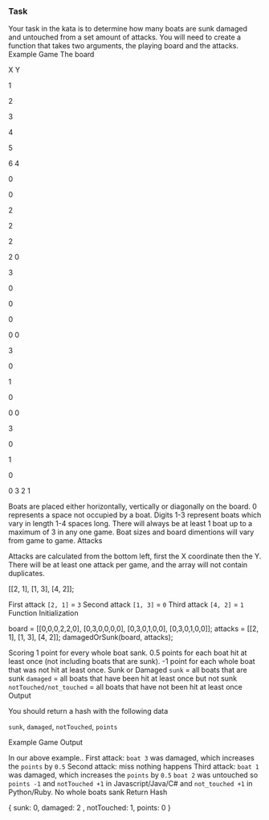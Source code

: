### Task

Your task in the kata is to determine how many boats are sunk damaged and untouched from a set amount of attacks. You will need to create a function that takes two arguments, the playing board and the attacks.
Example Game
The board
  	
X
Y
	  	
1
	
2
	
3
	
4
	
5
	
6
4
	
0
	
0
	
2
	
2
	
2
	
2
0
	
3
	
0
	
0
	
0
	
0
0
	
3
	
0
	
1
	
0
	
0
0
	
3
	
0
	
1
	
0
	
0
3
2
1
	 


Boats are placed either horizontally, vertically or diagonally on the board. 0 represents a space not occupied by a boat. Digits 1-3 represent boats which vary in length 1-4 spaces long. There will always be at least 1 boat up to a maximum of 3 in any one game. Boat sizes and board dimentions will vary from game to game.
Attacks

Attacks are calculated from the bottom left, first the X coordinate then the Y. There will be at least one attack per game, and the array will not contain duplicates.

[[2, 1], [1, 3], [4, 2]];

First attack      `[2, 1]` = `3`
Second attack `[1, 3]` = `0`
Third attack     `[4, 2]` = `1`
Function Initialization

board = [[0,0,0,2,2,0],
         [0,3,0,0,0,0],
         [0,3,0,1,0,0],
         [0,3,0,1,0,0]];
attacks = [[2, 1], [1, 3], [4, 2]];
damagedOrSunk(board, attacks);

Scoring
1 point for every whole boat sank.
0.5 points for each boat hit at least once (not including boats that are sunk).
-1 point for each whole boat that was not hit at least once.
Sunk or Damaged
`sunk` = all boats that are sunk
`damaged` = all boats that have been hit at least once but not sunk
`notTouched/not_touched` = all boats that have not been hit at least once
Output

You should return a hash with the following data

`sunk`, `damaged`, `notTouched`, `points`

Example Game Output

In our above example..
First attack: `boat 3` was damaged, which increases the `points` by `0.5`
Second attack: miss nothing happens
Third attack: `boat 1` was damaged, which increases the `points` by `0.5`
`boat 2` was untouched so `points -1` and `notTouched +1` in Javascript/Java/C# and `not_touched +1` in Python/Ruby.
No whole boats sank
Return Hash

{ sunk: 0, damaged: 2 , notTouched: 1, points: 0 }
